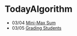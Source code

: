 # TodayAlgorithm
* 03/04 [Mini-Max Sum](https://www.hackerrank.com/challenges/mini-max-sum/problem)
* 03/05 [Grading Students](https://www.hackerrank.com/challenges/grading/problem)
